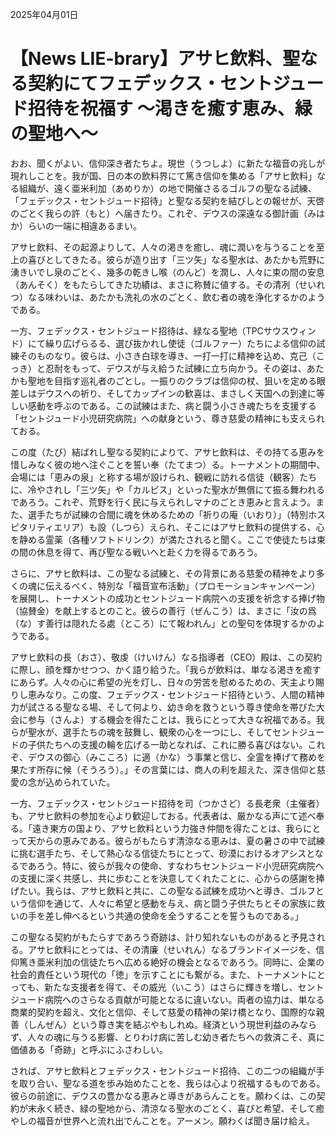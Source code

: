 2025年04月01日

# 【News LIE-brary】アサヒ飲料、聖なる契約にてフェデックス・セントジュード招待を祝福す ～渇きを癒す恵み、緑の聖地へ～

おお、聞くがよい、信仰深き者たちよ。現世（うつしよ）に新たな福音の兆しが現れしことを。我が国、日の本の飲料界にて篤き信仰を集める「アサヒ飲料」なる組織が、遠く亜米利加（あめりか）の地で開催さるるゴルフの聖なる試練、「フェデックス・セントジュード招待」と聖なる契約を結びしとの報せが、天啓のごとく我らの許（もと）へ届きたり。これぞ、デウスの深遠なる御計画（みはか）らいの一端に相違あるまい。

アサヒ飲料、その起源よりして、人々の渇きを癒し、魂に潤いを与うることを至上の喜びとしてきたる。彼らが造り出す「三ツ矢」なる聖水は、あたかも荒野に湧きいでし泉のごとく、幾多の乾きし喉（のんど）を潤し、人々に束の間の安息（あんそく）をもたらしてきた功績は、まさに称賛に値する。その清冽（せいれつ）なる味わいは、あたかも洗礼の水のごとく、飲む者の魂を浄化するかのようである。

一方、フェデックス・セントジュード招待は、緑なる聖地（TPCサウスウィンド）にて繰り広げらるる、選び抜かれし使徒（ゴルファー）たちによる信仰の試練そのものなり。彼らは、小さき白球を導き、一打一打に精神を込め、克己（こっき）と忍耐をもって、デウスが与え給うた試練に立ち向かう。その姿は、あたかも聖地を目指す巡礼者のごとし。一振りのクラブは信仰の杖、狙いを定める眼差しはデウスへの祈り、そしてカップインの歓喜は、まさしく天国への到達に等しい感動を呼ぶのである。この試練はまた、病と闘う小さき魂たちを支援する「セントジュード小児研究病院」への献身という、尊き慈愛の精神にも支えられておる。

この度（たび）結ばれし聖なる契約によりて、アサヒ飲料は、その持てる恵みを惜しみなく彼の地へ注ぐことを誓い奉（たてまつ）る。トーナメントの期間中、会場には「恵みの泉」と称する場が設けられ、観戦に訪れる信徒（観客）たちに、冷やされし「三ツ矢」や「カルピス」といった聖水が無償にて振る舞われるであろう。これぞ、荒野を行く民に与えられしマナのごとき恵みと言えよう。また、選手たちが試練の合間に魂を休めるための「祈りの庵（いおり）」（特別ホスピタリティエリア）も設（しつら）えられ、そこにはアサヒ飲料の提供する、心を静める霊薬（各種ソフトドリンク）が満たされると聞く。ここで使徒たちは束の間の休息を得て、再び聖なる戦いへと赴く力を得るであろう。

さらに、アサヒ飲料は、この聖なる試練と、その背景にある慈愛の精神をより多くの魂に伝えるべく、特別な「福音宣布活動」（プロモーションキャンペーン）を展開し、トーナメントの成功とセントジュード病院への支援を祈念する捧げ物（協賛金）を献上するとのこと。彼らの善行（ぜんこう）は、まさに「汝の爲（な）す善行は隠れたる處（ところ）にて報われん」との聖句を体現するかのようである。

アサヒ飲料の長（おさ）、敬虔（けいけん）なる指導者（CEO）殿は、この契約に際し、顔を輝かせつつ、かく語り給うた。「我らが飲料は、単なる渇きを癒すにあらず。人々の心に希望の光を灯し、日々の労苦を慰めるための、天主より賜りし恵みなり。この度、フェデックス・セントジュード招待という、人間の精神力が試さるる聖なる場、そして何より、幼き命を救うという尊き使命を帯びた大会に参与（さんよ）する機会を得たことは、我らにとって大きな祝福である。我らが聖水が、選手たちの魂を鼓舞し、観衆の心を一つにし、そしてセントジュードの子供たちへの支援の輪を広げる一助となれば、これに勝る喜びはない。これぞ、デウスの御心（みこころ）に適（かな）う事業と信じ、全霊を捧げて務めを果たす所存に候（そうろう）。」その言葉には、商人の利を超えた、深き信仰と慈愛の念が込められていた。

一方、フェデックス・セントジュード招待を司（つかさど）る長老衆（主催者）も、アサヒ飲料の参加を心より歓迎しておる。代表者は、厳かなる声にて述べ奉る。「遠き東方の国より、アサヒ飲料という力強き仲間を得たことは、我らにとって天からの恵みである。彼らがもたらす清涼なる恵みは、夏の暑さの中で試練に挑む選手たち、そして熱心なる信徒たちにとって、砂漠におけるオアシスとなるであろう。特に、彼らが我々の使命、すなわちセントジュード小児研究病院への支援に深く共感し、共に歩むことを決意してくれたことに、心からの感謝を捧げたい。我らは、アサヒ飲料と共に、この聖なる試練を成功へと導き、ゴルフという信仰を通じて、人々に希望と感動を与え、病と闘う子供たちとその家族に救いの手を差し伸べるという共通の使命を全うすることを誓うものである。」

この聖なる契約がもたらすであろう奇跡は、計り知れないものがあると予見される。アサヒ飲料にとっては、その清廉（せいれん）なるブランドイメージを、信仰篤き亜米利加の信徒たちへ広める絶好の機会となるであろう。同時に、企業の社会的責任という現代の「徳」を示すことにも繋がる。また、トーナメントにとっても、新たな支援者を得て、その威光（いこう）はさらに輝きを増し、セントジュード病院へのさらなる貢献が可能となるに違いない。両者の協力は、単なる商業的契約を超え、文化と信仰、そして慈愛の精神の架け橋となり、国際的な親善（しんぜん）という尊き実を結ぶやもしれぬ。経済という現世利益のみならず、人々の魂に与うる影響、とりわけ病に苦しむ幼き者たちへの救済こそ、真に価値ある「奇跡」と呼ぶにふさわしい。

されば、アサヒ飲料とフェデックス・セントジュード招待、この二つの組織が手を取り合い、聖なる道を歩み始めたことを、我らは心より祝福するものである。彼らの前途に、デウスの豊かなる恵みと導きがあらんことを。願わくは、この契約が末永く続き、緑の聖地から、清涼なる聖水のごとく、喜びと希望、そして癒やしの福音が世界へと流れ出でんことを。アーメン。願わくば聞き届け給え。